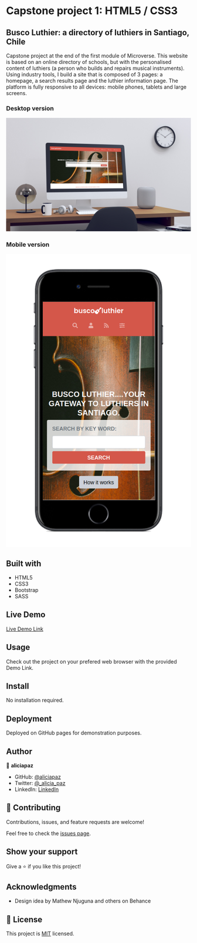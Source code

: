 # Capstone project 1: HTML5 / CSS3 

## Busco Luthier: a directory of luthiers in Santiago, Chile

Capstone project at the end of the first module of Microverse.
This website is based on an online directory of schools, but with the personalised content of luthiers (a person who builds and repairs musical instruments). Using industry tools, I build a site that is composed of 3 pages: a homepage, a search results page and the luthier information page. The platform is fully responsive to all devices: mobile phones, tablets and large screens.

### Desktop version

![screenshot](./img/luthier_mockup.png)

### Mobile version

![screenshot](./img/mobile_mockup.png)

## Built with 

- HTML5
- CSS3
- Bootstrap
- SASS

## Live Demo

[Live Demo Link](https://aliciapaz.github.io/capstone-1/.)

## Usage

Check out the project on your prefered web browser with the provided Demo Link.

## Install

No installation required.

## Deployment

Deployed on GitHub pages for demonstration purposes.

## Author 

👤 **aliciapaz**

- GitHub: [@aliciapaz](https://github.com/aliciapaz)
- Twitter: [@_alicia_paz](https://twitter.com/_alicia_paz)
- LinkedIn: [LinkedIn](https://www.linkedin.com/in/alicia-rojas-71468418a/)

## 🤝 Contributing

Contributions, issues, and feature requests are welcome!

Feel free to check the [issues page](https://github.com/aliciapaz/capstone-1/issues).

## Show your support

Give a ⭐️ if you like this project!

## Acknowledgments

- Design idea by Mathew Njuguna and others on Behance

## 📝 License

This project is [MIT](./LICENSE) licensed.
